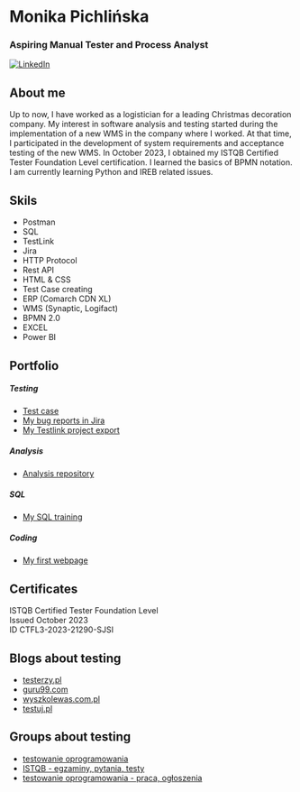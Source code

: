 # Monika Pichlińska
### Aspiring Manual Tester and Process Analyst
[![LinkedIn](https://img.shields.io/badge/linkedin-%230077B5.svg?style=for-the-badge&logo=linkedin&logoColor=white)](https://www.linkedin.com/in/monika-pichlińska-157675283)
## About me
Up to now, I have worked as a logistician for a leading Christmas decoration company. My interest in software analysis and testing started during the implementation of a new WMS in the company where I worked.
At that time, I participated in the development of system requirements and acceptance testing of the new WMS.
In October 2023, I obtained my ISTQB Certified Tester Foundation Level certification. I learned the basics of BPMN notation.
I am currently learning Python and IREB related issues.

## Skils
* Postman
* SQL
* TestLink
* Jira
* HTTP Protocol
* Rest API
* HTML & CSS
* Test Case creating
* ERP (Comarch CDN XL)
* WMS (Synaptic, Logifact)
* BPMN 2.0
* EXCEL
* Power BI

## Portfolio

##### Testing
* [Test case]()
* [My bug reports in Jira](https://github.com/MonikaPich/Portfolio/tree/master/Jira)
* [My Testlink project export](https://github.com/MonikaPich/Portfolio/blob/master/TestLink/Inpost%20API%20ShipX.testproject-deep(1).xml)


##### Analysis 
* [Analysis repository](https://github.com/MonikaPich/analysis/blob/master/README.md)


##### SQL
* [My SQL training](https://github.com/MonikaPich/Portfolio/tree/master/sql#my-sql-training)


##### Coding
* [My first webpage](https://monikapich.github.io/)



## Certificates
ISTQB Certified Tester Foundation Level\
Issued October 2023\
ID CTFL3-2023-21290-SJSI

## Blogs about testing
* [testerzy.pl](https://testerzy.pl)
* [guru99.com](https://www.guru99.com/)
* [wyszkolewas.com.pl](https://www.wyszkolewas.com.pl/blog/)
* [testuj.pl](https://testuj.pl/blog)

## Groups about testing
* [testowanie oprogramowania](https://www.facebook.com/groups/TestowanieOprogramowania)
* [ISTQB -  egzaminy, pytania, testy](https://www.facebook.com/groups/194288250951242)
* [testowanie oprogramowania - praca, ogłoszenia](https://www.facebook.com/groups/215557562210470)